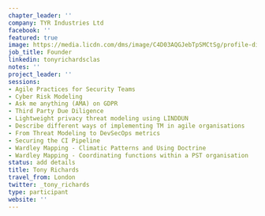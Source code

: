 ```yaml
---
chapter_leader: ''
company: TYR Industries Ltd
facebook: ''
featured: true
image: https://media.licdn.com/dms/image/C4D03AQGJebTpSMCtSg/profile-displayphoto-shrink_800_800/0?e=1564012800&v=beta&t=CfykdgbBYrEKiMyVkb7r_xnGZjoa_FPkVR0W21MOwy8
job_title: Founder
linkedin: tonyrichardsclas
notes: ''
project_leader: ''
sessions:
- Agile Practices for Security Teams
- Cyber Risk Modeling
- Ask me anything (AMA) on GDPR
- Third Party Due Diligence
- Lightweight privacy threat modeling using LINDDUN
- Describe different ways of implementing TM in agile organisations
- From Threat Modeling to DevSecOps metrics
- Securing the CI Pipeline
- Wardley Mapping - Climatic Patterns and Using Doctrine
- Wardley Mapping - Coordinating functions within a PST organisation
status: add details
title: Tony Richards
travel_from: London
twitter: _tony_richards
type: participant
website: ''
---
```


<!-- put more details about participant here -->
